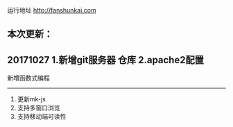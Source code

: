 运行地址  http://fanshunkai.com


## 本次更新：
20171027
1.新增git服务器 仓库
2.apache2配置
--------------
新增函数式编程

---------------
1. 更新mk-js
2. 支持多窗口浏览
3. 支持移动端可读性
